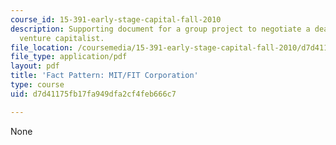 ```yaml
---
course_id: 15-391-early-stage-capital-fall-2010
description: Supporting document for a group project to negotiate a deal with a local
  venture capitalist.
file_location: /coursemedia/15-391-early-stage-capital-fall-2010/d7d41175fb17fa949dfa2cf4feb666c7_MIT15_391F10_assn2_facts.pdf
file_type: application/pdf
layout: pdf
title: 'Fact Pattern: MIT/FIT Corporation'
type: course
uid: d7d41175fb17fa949dfa2cf4feb666c7

---
```

None